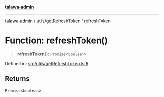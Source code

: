 [**talawa-admin**](../../../README.md)

***

[talawa-admin](../../../README.md) / [utils/getRefreshToken](../README.md) / refreshToken

# Function: refreshToken()

> **refreshToken**(): `Promise`\<`boolean`\>

Defined in: [src/utils/getRefreshToken.ts:6](https://github.com/gautam-divyanshu/talawa-admin/blob/9fec1eef6a4674b14f6abe30e3be3844537d8dc2/src/utils/getRefreshToken.ts#L6)

## Returns

`Promise`\<`boolean`\>
